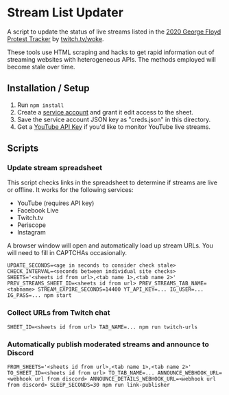 # Stream List Updater

A script to update the status of live streams listed in the [2020 George Floyd Protest Tracker](http://bit.ly/protestlink) by [twitch.tv/woke](https://twitch.tv/woke).

These tools use HTML scraping and hacks to get rapid information out of streaming websites with heterogeneous APIs. The methods employed will become stale over time.


## Installation / Setup

1. Run `npm install`
2. Create a [service account](https://theoephraim.github.io/node-google-spreadsheet/#/getting-started/authentication) and grant it edit access to the sheet.
3. Save the service account JSON key as "creds.json" in this directory.
4. Get a [YouTube API Key](https://developers.google.com/youtube/v3/getting-started) if you'd like to monitor YouTube live streams.


## Scripts

### Update stream spreadsheet

This script checks links in the spreadsheet to determine if streams are live or offline. It works for the following services:

* YouTube (requires API key)
* Facebook Live
* Twitch.tv
* Periscope
* Instagram

A browser window will open and automatically load up stream URLs. You will need to fill in CAPTCHAs occasionally.


```
UPDATE_SECONDS=<age in seconds to consider check stale> CHECK_INTERVAL=<seconds between individual site checks> SHEETS='<sheets id from url>,<tab name 1>,<tab name 2>' PREV_STREAMS_SHEET_ID=<sheets id from url> PREV_STREAMS_TAB_NAME=<tabname> STREAM_EXPIRE_SECONDS=14400 YT_API_KEY=... IG_USER=... IG_PASS=... npm start
```

### Collect URLs from Twitch chat

```
SHEET_ID=<sheets id from url> TAB_NAME=... npm run twitch-urls
```

### Automatically publish moderated streams and announce to Discord

```
FROM_SHEETS='<sheets id from url>,<tab name 1>,<tab name 2>' TO_SHEET_ID=<sheets id from url> TO_TAB_NAME=... ANNOUNCE_WEBHOOK_URL=<webhook url from discord> ANNOUNCE_DETAILS_WEBHOOK_URL=<webhook url from discord> SLEEP_SECONDS=30 npm run link-publisher
```
